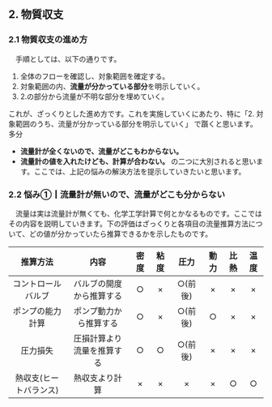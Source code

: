 ## 2. 物質収支
### 2.1 物質収支の進め方
　手順としては、以下の通りです。
1. 全体のフローを確認し、対象範囲を確定する。
2. 対象範囲の内、**流量が分かっている部分**を明示していく。
3. 2.の部分から流量が不明な部分を埋めていく。

これが、ざっくりとした進め方です。これを実施していくにあたり、特に「2. 対象範囲のうち、流量が分かっている部分を明示していく」
で躓くと思います。
多分
- **流量計が全くないので、流量がどこもわからない。**
- **流量計の値を入れたけども、計算が合わない。**
の二つに大別されると思います。ここでは、上記の悩みの解決方法を提示していきたいと思います。

### 2.2 悩み①┃流量計が無いので、流量がどこも分からない
　流量は実は流量計が無くても、化学工学計算で何とかなるものです。ここではその内容を説明していきます。下の評価はざっくりと各項目の流量推算方法について、どの値が分かっていたら推算できるかを示したものです。

|推算方法|内容|密度|粘度|圧力|動力|比熱|温度|
|:---:|:---:|:---:|:---:|:---:|:---:|:---:|:---:|
|コントロールバルブ|バルブの開度から推算する|○|×|○(前後)|×|×|×|
|ポンプの能力計算|ポンプ動力から推算する|○|×|○(前後)|○|×|×|
|圧力損失|圧損計算より流量を推算する|○|○|○(前後)|×|×|×|
|熱収支(ヒートバランス)|熱収支より計算|×|×|×|×|○|○|

<div style="page-break-before:always"></div>